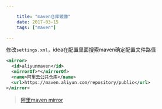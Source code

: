 ```yaml
---

    title: "maven仓库镜像"
    date: 2017-03-15
    tags: ["maven"]

---
```


修改`settings.xml`，idea在配置里面搜索maven确定配置文件路径  

```xml
<mirror>
  <id>aliyunmaven</id>
  <mirrorOf>*</mirrorOf>
  <name>阿里云公共仓库</name>
  <url>https://maven.aliyun.com/repository/public</url>
</mirror>
```

> [阿里maven mirror](https://developer.aliyun.com/mvn/guide)